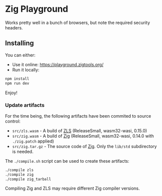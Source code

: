 # Zig Playground

Works pretty well in a bunch of browsers, but note the required security headers.

## Installing

You can either:

- Use it online: https://playground.zigtools.org/
- Run it locally:

```bash
npm install
npm run dev
```

Enjoy!

### Update artifacts

For the time being, the following artifacts have been commited to source control:

- `src/zls.wasm` - A build of [ZLS](https://github.com/zigtools/zls) (ReleaseSmall, wasm32-wasi, 0.15.0)
- `src/zig.wasm` - A build of [Zig](https://github.com/ziglang/zig) (ReleaseSmall, wasm32-wasi, 0.14.0 with `./zig.patch` applied)
- `src/zig.tar.gz` - The source code of [Zig](https://github.com/ziglang/zig). Only the `lib/std` subdirectory is needed.

The `./compile.sh` script can be used to create these artifacts:

```bash
./compile zls
./compile zig
./compile zig_tarball
```

Compiling Zig and ZLS may require different Zig compiler versions.
